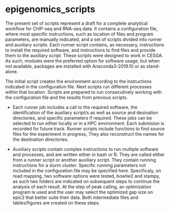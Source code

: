 # epigenomics_scripts

The present set of scripts represent a draft for a complete analytical workflow for ChIP-seq and RNA-seq data. It contains a configuration file, where most specific instructions, such as location of files and program parameters, are manually indicated, and a set of scripts divided into runner and auxiliary scripts. Each runner script contains, as necessary, instructions to install the required software, and instructions to find files and provide them to the auxiliary script. These scripts were designed to work in CESGA. As such, modules were the preferred option for software usage, but when not available, packages are installed with Anaconda3-2019.10 or as stand-alone.

The initial script creates the environment according to the instructions indicated in the configuration file. Next scripts run different processes within that location. Scripts are prepared to run consecutively working with the configuration file and the results from previous scripts. 
* Each runner job includes a call to the required software, the identification of the auxiliary script/s as well as source and desination directories, and specific parameters if required. These jobs can be selected to run either locally or in a HPC environment. Each submision is recorded for future track.
Runner scripts include functions to find source files for the experiment in progress, They also reconstruct the names for the destination directories.

* Auxiliary scripts contain complex instructions to run multiple software and processes, and are written either in bash or R. They are called either from a runner script or another auxiliary script. They contain running instructions for a slurm cluster. Specific running parameters not included in the configuration file may be specified here.
Specificaly, on read mapping, two software options were tested, bowtie2 and stampy, as such two folders are indicated on subsequent steps to continue the analysis of each result. At the step of peak calling, an optimization program is used and the user may select the optimized gap size on epic2 that better suite their data. Both intermediate files and tables/figures are created on these steps.

